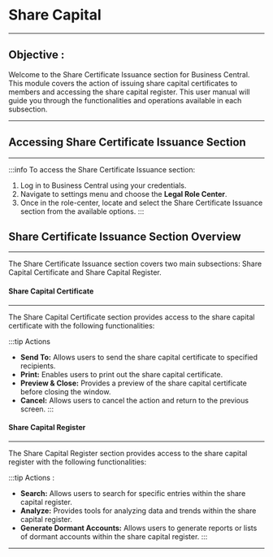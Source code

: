 # Share Capital
---

<div class="customized-intro-container" id="introduction">
    <h2 class="share-capital-certificate"> Objective : </h2>
    <p> 
Welcome to the Share Certificate Issuance section for Business Central. This module covers the action of issuing share capital certificates to members and accessing the share capital register. This user manual will guide you through the functionalities and operations available in each subsection.
    </p>
</div>

---

## Accessing Share Certificate Issuance Section
---

:::info
To access the Share Certificate Issuance section:
1. Log in to Business Central using your credentials.
2. Navigate to settings menu and choose the **Legal Role Center**.
3. Once in the role-center, locate and select the Share Certificate Issuance section from the available options.
:::

## Share Certificate Issuance Section Overview
---

The Share Certificate Issuance section covers two main subsections: Share Capital Certificate and Share Capital Register.

#### Share Capital Certificate
---

The Share Capital Certificate section provides access to the share capital certificate with the following functionalities:

:::tip Actions

- **Send To:** Allows users to send the share capital certificate to specified recipients.
- **Print:** Enables users to print out the share capital certificate.
- **Preview & Close:** Provides a preview of the share capital certificate before closing the window.
- **Cancel:** Allows users to cancel the action and return to the previous screen.
:::

#### Share Capital Register
---

The Share Capital Register section provides access to the share capital register with the following functionalities:

:::tip Actions :
- **Search:** Allows users to search for specific entries within the share capital register.
- **Analyze:** Provides tools for analyzing data and trends within the share capital register.
- **Generate Dormant Accounts:** Allows users to generate reports or lists of dormant accounts within the share capital register.
:::

---
